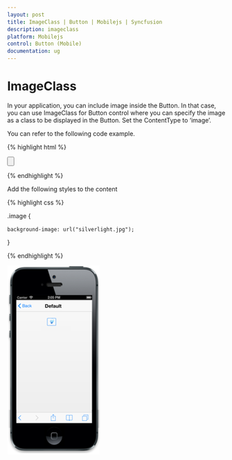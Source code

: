 ```yaml
---
layout: post
title: ImageClass | Button | Mobilejs | Syncfusion
description: imageclass
platform: Mobilejs
control: Button (Mobile)
documentation: ug
---
```


# ImageClass

In your application, you can include image inside the Button. In that case, you can use ImageClass for Button control where you can specify the image as a class to be displayed in the Button. Set the ContentType to ‘image’. 

You can refer to the following code example.

{% highlight html %}

<input id="sample_button" type="button" data-role="ejmbutton" data-ej-contenttype="image" data-ej-imageclass="image" />

{% endhighlight %}

Add the following styles to the content

{% highlight css %}

.image {

	background-image: url("silverlight.jpg");

}
		
{% endhighlight %}

![](ImageClass_images/ImageClass_img1.png)